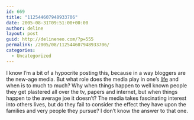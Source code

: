 ```yaml
---
id: 669
title: "112544607948933706"
date: 2005-08-31T09:51:00+00:00
author: deline
layout: post
guid: http://delineneo.com/?p=555
permalink: /2005/08/112544607948933706/
categories:
  - Uncategorized
---
```

I know I&#8217;m a bit of a hypocrite posting this, because in a way bloggers are the new-age media. But what role does the media play in one&#8217;s [life](http://www.news.com.au/story/0,10117,16444105-2,00.html) and when is to much to much? Why when things happen to well known people they get plastered all over the tv, papers and internet, but when things happen to the average joe it doesn&#8217;t? The media takes fascinating interest into others lives, but do they fail to consider the effect they have upon the families and very people they pursue? I don&#8217;t know the answer to that one.
